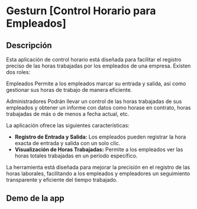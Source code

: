 # Gesturn [Control Horario para Empleados]

## Descripción

Esta aplicación de control horario está diseñada para facilitar el registro preciso de las horas trabajadas por los empleados de una empresa. Existen dos roles:

Empleados
Permite a los empleados marcar su entrada y salida, así como gestionar sus horas de trabajo de manera eficiente. 

Administradores
Podrán llevar un control de las horas trabajadas de sus empleados y obtener un informe con datos como horase en contrato, horas trabajadas de más o de menos a fecha actual, etc.

La aplicación ofrece las siguientes características:

- **Registro de Entrada y Salida:** Los empleados pueden registrar la hora exacta de entrada y salida con un solo clic.
- **Visualización de Horas Trabajadas:** Permite a los empleados ver las horas totales trabajadas en un período específico.

La herramienta está diseñada para mejorar la precisión en el registro de las horas laborales, facilitando a los empleados y empleadores un seguimiento transparente y eficiente del tiempo trabajado.

## Demo de la app



